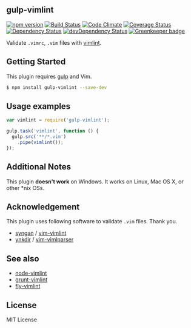 gulp-vimlint
------------

[![npm version](https://img.shields.io/npm/v/gulp-vimlint.svg?style=flat-square)](https://www.npmjs.com/package/gulp-vimlint)
[![Build Status](https://img.shields.io/travis/pine/gulp-vimlint/master.svg?style=flat-square)](https://travis-ci.org/pine613/gulp-vimlint)
[![Code Climate](https://img.shields.io/codeclimate/github/pine/gulp-vimlint.svg?style=flat-square)](https://codeclimate.com/github/pine613/gulp-vimlint)
[![Coverage Status](https://img.shields.io/coveralls/pine613/gulp-vimlint/master.svg?style=flat-square)](https://coveralls.io/r/pine613/gulp-vimlint?branch=master)
[![Dependency Status](https://img.shields.io/david/pine/gulp-vimlint.svg?style=flat-square)](https://david-dm.org/pine613/gulp-vimlint)
[![devDependency Status](https://img.shields.io/david/dev/pine/gulp-vimlint.svg?style=flat-square)](https://david-dm.org/pine613/gulp-vimlint#info=devDependencies) [![Greenkeeper badge](https://badges.greenkeeper.io/pine/gulp-vimlint.svg)](https://greenkeeper.io/)


Validate `.vimrc`, `.vim` files with [vimlint](https://github.com/syngan/vim-vimlint).

## Getting Started
This plugin requires [gulp](http://gulpjs.com) and Vim.

```sh
$ npm install gulp-vimlint --save-dev
```

## Usage examples

```js
var vimlint = require('gulp-vimlint');

gulp.task('vimlint', function () {
  gulp.src('**/*.vim')
    .pipe(vimlint());
});
```

## Additional Notes
This plugin **doesn't work** on Windows. It works on Linux, Mac OS X, or other *nix OSs.

## Acknowledgement
This plugin uses following software to validate `.vim` files. Thank you.

 - [syngan](https://github.com/syngan) / [vim-vimlint](https://github.com/syngan/vim-vimlint)
 - [ynkdir](https://github.com/ynkdir) / [vim-vimlparser](https://github.com/ynkdir/vim-vimlparser)

## See also

 -  [node-vimlint](https://github.com/pine/node-vimlint)
 -  [grunt-vimlint](https://github.com/pine/grunt-vimlint)
 -  [fly-vimlint](https://github.com/pine/fly-vimlint)

## License
MIT License
